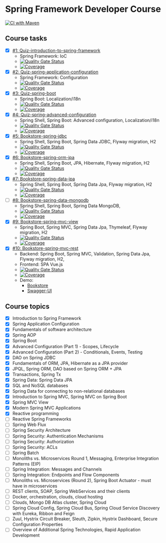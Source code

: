 # Spring Framework Developer Course

[![CI with Maven](https://github.com/ducknowledges/2022-11-otus-spring-kononov/actions/workflows/build.yml/badge.svg)](https://github.com/ducknowledges/2022-11-otus-spring-kononov/actions/workflows/build.yml)

## Course tasks
- [X] [#1: Quiz-introduction-to-spring-framework][task-1]
  - Spring Framework: IoC
  - [![Quality Gate Status](https://sonarcloud.io/api/project_badges/measure?project=quiz-introduction-to-spring-framework&metric=alert_status)](https://sonarcloud.io/summary/new_code?id=quiz-introduction-to-spring-framework)
  - [![Coverage](https://sonarcloud.io/api/project_badges/measure?project=quiz-introduction-to-spring-framework&metric=coverage)](https://sonarcloud.io/summary/new_code?id=quiz-introduction-to-spring-framework)
- [X] [#2: Quiz-spring-application-configuration][task-2]
  - Spring Framework: Configuration
  - [![Quality Gate Status](https://sonarcloud.io/api/project_badges/measure?project=quiz-spring-application-configuration&metric=alert_status)](https://sonarcloud.io/summary/new_code?id=quiz-spring-application-configuration)
  - [![Coverage](https://sonarcloud.io/api/project_badges/measure?project=quiz-spring-application-configuration&metric=coverage)](https://sonarcloud.io/summary/new_code?id=quiz-spring-application-configuration)
- [X] [#3: Quiz-spring-boot][task-3]
  - Spring Boot: Localization/i18n
  - [![Quality Gate Status](https://sonarcloud.io/api/project_badges/measure?project=quiz-spring-boot&metric=alert_status)](https://sonarcloud.io/summary/new_code?id=quiz-spring-boot)
  - [![Coverage](https://sonarcloud.io/api/project_badges/measure?project=quiz-spring-boot&metric=coverage)](https://sonarcloud.io/summary/new_code?id=quiz-spring-boot)
- [X] [#4: Quiz-spring-advanced-configuration][task-4]
  - Spring Shell, Spring Boot: Advanced configuration, Localization/i18n
  - [![Quality Gate Status](https://sonarcloud.io/api/project_badges/measure?project=quiz-spring-advanced-configuration&metric=alert_status)](https://sonarcloud.io/summary/new_code?id=quiz-spring-advanced-configuration)
  - [![Coverage](https://sonarcloud.io/api/project_badges/measure?project=quiz-spring-advanced-configuration&metric=coverage)](https://sonarcloud.io/summary/new_code?id=quiz-spring-advanced-configuration)
- [X] [#5: Bookstore-spring-jdbc][task-5]
  - Spring Shell, Spring Boot, Spring Data JDBC, Flyway migration, H2
  - [![Quality Gate Status](https://sonarcloud.io/api/project_badges/measure?project=bookstore-spring-jdbc&metric=alert_status)](https://sonarcloud.io/summary/new_code?id=bookstore-spring-jdbc)
  - [![Coverage](https://sonarcloud.io/api/project_badges/measure?project=bookstore-spring-jdbc&metric=coverage)](https://sonarcloud.io/summary/new_code?id=bookstore-spring-jdbc)
- [X] [#6: Bookstore-spring-orm-jpa][task-6]
  - Spring Shell, Spring Boot, JPA, Hibernate, Flyway migration, H2
  - [![Quality Gate Status](https://sonarcloud.io/api/project_badges/measure?project=bookstore-spring-orm-jpa&metric=alert_status)](https://sonarcloud.io/summary/new_code?id=bookstore-spring-orm-jpa)
  - [![Coverage](https://sonarcloud.io/api/project_badges/measure?project=bookstore-spring-orm-jpa&metric=coverage)](https://sonarcloud.io/summary/new_code?id=bookstore-spring-orm-jpa)
- [X] [#7: Bookstore-spring-data-jpa][task-7]
  - Spring Shell, Spring Boot, Spring Data Jpa, Flyway migration, H2
  - [![Quality Gate Status](https://sonarcloud.io/api/project_badges/measure?project=bookstore-spring-data-jpa&metric=alert_status)](https://sonarcloud.io/summary/new_code?id=bookstore-spring-data-jpa)
  - [![Coverage](https://sonarcloud.io/api/project_badges/measure?project=bookstore-spring-data-jpa&metric=coverage)](https://sonarcloud.io/summary/new_code?id=bookstore-spring-data-jpa)
- [ ] [#8: Bookstore-spring-data-mongodb][task-8]
  - Spring Shell, Spring Boot, Spring Data MongoDB,
  - [![Quality Gate Status](https://sonarcloud.io/api/project_badges/measure?project=bookstore-spring-data-mongodb&metric=alert_status)](https://sonarcloud.io/summary/new_code?id=bookstore-spring-data-mongodb)
  - [![Coverage](https://sonarcloud.io/api/project_badges/measure?project=bookstore-spring-data-mongodb&metric=coverage)](https://sonarcloud.io/summary/new_code?id=bookstore-spring-data-mongodb)
- [X] [#9: Bookstore-spring-mvc-view][task-9]
  - Spring Boot, Spring MVC, Spring Data Jpa, Thymeleaf, Flyway migration, H2
  - [![Quality Gate Status](https://sonarcloud.io/api/project_badges/measure?project=bookstore-spring-mvc-view&metric=alert_status)](https://sonarcloud.io/summary/new_code?id=bookstore-spring-mvc-view)
  - [![Coverage](https://sonarcloud.io/api/project_badges/measure?project=bookstore-spring-mvc-view&metric=coverage)](https://sonarcloud.io/summary/new_code?id=bookstore-spring-mvc-view)
- [X] [#10: Bookstore-spring-mvc-rest][task-10]
  - Backend: Spring Boot, Spring MVC, Validation, Spring Data Jpa, Flyway migration, H2, 
  - Frontend: SPA Vue.js
  - [![Quality Gate Status](https://sonarcloud.io/api/project_badges/measure?project=bookstore-spring-mvc-rest&metric=alert_status)](https://sonarcloud.io/summary/new_code?id=bookstore-spring-mvc-rest)
  - [![Coverage](https://sonarcloud.io/api/project_badges/measure?project=bookstore-spring-mvc-rest&metric=coverage)](https://sonarcloud.io/summary/new_code?id=bookstore-spring-mvc-rest)
  - Demo:
    - [Bookstore](http://ec2-34-217-66-66.us-west-2.compute.amazonaws.com/)
    - [Swagger-UI](http://ec2-34-217-66-66.us-west-2.compute.amazonaws.com/swagger-ui/index.html)

## Course topics

- [x] Introduction to Spring Framework
- [X] Spring Application Configuration
- [X] Fundamentals of software architecture
- [X] Spring AOP
- [X] Spring Boot
- [X] Advanced Configuration (Part 1) - Scopes, Lifecycle
- [X] Advanced Configuration (Part 2) - Conditionals, Events, Testing
- [X] DAO on Spring JDBC
- [X] Fundamentals of ORM, JPA, Hibernate as a JPA provider
- [X] JPQL, Spring ORM, DAO based on Spring ORM + JPA
- [X] Transactions, Spring Tx
- [X] Spring Data: Spring Data JPA
- [X] SQL and NoSQL databases
- [X] Spring Data for connecting to non-relational databases
- [X] Introduction to Spring MVC, Spring MVC on Spring Boot
- [X] Spring MVC View
- [X] Modern Spring MVC Applications
- [X] Reactive programming
- [ ] Reactive Spring Frameworks
- [ ] Spring Web Flux
- [ ] Spring Security Architecture
- [ ] Spring Security: Authentication Mechanisms
- [ ] Spring Security: Authorization
- [ ] Spring Security: ACLs
- [ ] Spring Batch
- [ ] Monoliths vs. Microservices Round 1, Messaging, Enterprise Integration Patterns (EIP)
- [ ] Spring Integration: Messages and Channels
- [ ] Spring Integration: Endpoints and Flow Components
- [ ] Monoliths vs. Microservices (Round 2), Spring Boot Actuator - must have in microservices
- [ ] REST clients, SOAP, Spring WebServices and their clients
- [ ] Docker, orchestration, clouds, cloud hosting
- [ ] Clouds, Mongo DB Atlas cluster, Spring Cloud
- [ ] Spring Cloud Config, Spring Cloud Bus, Spring Cloud Service Discovery with Eureka, Ribbon and Feign
- [ ] Zuul, Hystrix Circuit Breaker, Sleuth, Zipkin, Hystrix Dashboard, Secure Configuration Properties
- [ ] Overview of Additional Spring Technologies, Rapid Application Development

[task-1]:https://github.com/ducknowledges/2022-11-otus-spring-kononov/tree/main/quiz-introduction-to-spring-framework
[task-2]:https://github.com/ducknowledges/2022-11-otus-spring-kononov/tree/main/quiz-spring-application-configuration
[task-3]:https://github.com/ducknowledges/2022-11-otus-spring-kononov/tree/main/quiz-spring-boot
[task-4]:https://github.com/ducknowledges/2022-11-otus-spring-kononov/tree/main/quiz-spring-advanced-configuration
[task-5]:https://github.com/ducknowledges/2022-11-otus-spring-kononov/tree/main/bookstore-spring-jdbc
[task-6]:https://github.com/ducknowledges/2022-11-otus-spring-kononov/tree/main/bookstore-spring-orm-jpa
[task-7]:https://github.com/ducknowledges/2022-11-otus-spring-kononov/tree/main/bookstore-spring-data-jpa
[task-8]:https://github.com/ducknowledges/2022-11-otus-spring-kononov/tree/main/bookstore-spring-data-mongodb
[task-9]:https://github.com/ducknowledges/2022-11-otus-spring-kononov/tree/main/bookstore-spring-mvc-view
[task-10]:https://github.com/ducknowledges/2022-11-otus-spring-kononov/tree/main/bookstore-spring-mvc-rest
